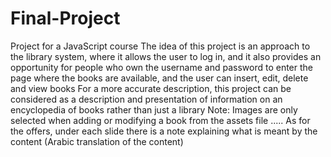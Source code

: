 # Final-Project
Project for a JavaScript course 
The idea of this project is an approach to the library system, where it allows the user to log in, and it also provides an opportunity for people who own the username and password to enter the page where the books are available, and the user can insert, edit, delete and view books
For a more accurate description, this project can be considered as a description and presentation of information on an encyclopedia of books rather than just a library
Note: Images are only selected when adding or modifying a book from the assets file
.....
As for the offers, under each slide there is a note explaining what is meant by the content (Arabic translation of the content)

